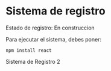 <h1> Sistema de registro</h1>

Estado de registro: En construccion

Para ejecutar el sistema, debes poner:

```npm install react```

Sistema de Registro 2
